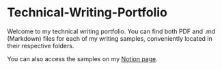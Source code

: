 # Technical-Writing-Portfolio




Welcome to my technical writing portfolio. You can find both PDF and .md (Markdown) files for each of my writing samples, conveniently located in their respective folders.

You can also access the samples on my [Notion page](https://lovira.notion.site/Technical-Writing-Portfolio-ed04ab13d1074c3a9707ec84cebeacd5?pvs=4). 


